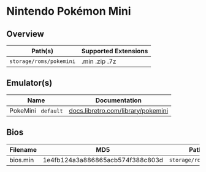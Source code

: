 # Nintendo Pokémon Mini

## Overview

| Path(s) | Supported Extensions |
| --- | --- |
| `storage/roms/pokemini` | .min .zip .7z |

## Emulator(s)

| Name | Documentation |
| --- | --- |
| PokeMini &nbsp; `default` | [docs.libretro.com/library/pokemini](https://docs.libretro.com/library/pokemini/) |

## Bios

| Filename | MD5 | Path |
| --- | --- | --- |
| bios.min | 1e4fb124a3a886865acb574f388c803d | `storage/roms/bios` |